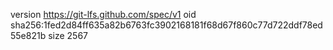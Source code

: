 version https://git-lfs.github.com/spec/v1
oid sha256:1fed2d84ff635a82b6763fc3902168181f68d67f860c77d722ddf78ed55e821b
size 2567
